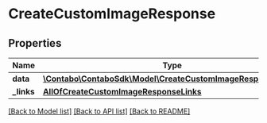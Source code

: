 # CreateCustomImageResponse

## Properties
Name | Type | Description | Notes
------------ | ------------- | ------------- | -------------
**data** | [**\Contabo\ContaboSdk\Model\CreateCustomImageResponseData[]**](CreateCustomImageResponseData.md) |  | 
**_links** | [**AllOfCreateCustomImageResponseLinks**](AllOfCreateCustomImageResponseLinks.md) |  | 

[[Back to Model list]](../../README.md#documentation-for-models) [[Back to API list]](../../README.md#documentation-for-api-endpoints) [[Back to README]](../../README.md)

